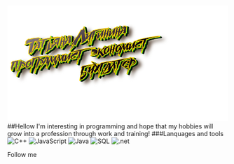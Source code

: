 [![Header](https://github.com/moerstany/moerstany/blob/main/image.png)](https://novosibirsk.hh.ru/applicant/resumes)
##Hellow I'm interesting in programming and hope that my hobbies will grow into a profession through work and training!
###Lanquages and tools
![C++](https://img.shields.io/badge/-C%23-696969?style=for-the-badge&logo=C%2b%2b&logoColor=6296CC)
![JavaScript](https://img.shields.io/badge/-JavaScript-696969?style=for-the-badge&logo=JavaScript&logoColor=FFFF00)
![Java](https://img.shields.io/badge/-Java-696969?style=for-the-badge&logo=java&logoColor=00FF7F)
![SQL](https://img.shields.io/badge/-SQL-696969?style=for-the-badge&logo=mysql&logoColor=FFFF00)
![.net](https://img.shields.io/badge/-.NetFramework-696969?style=for-the-badge&logo=.net&logoColor=00FF7F)

Follow me
